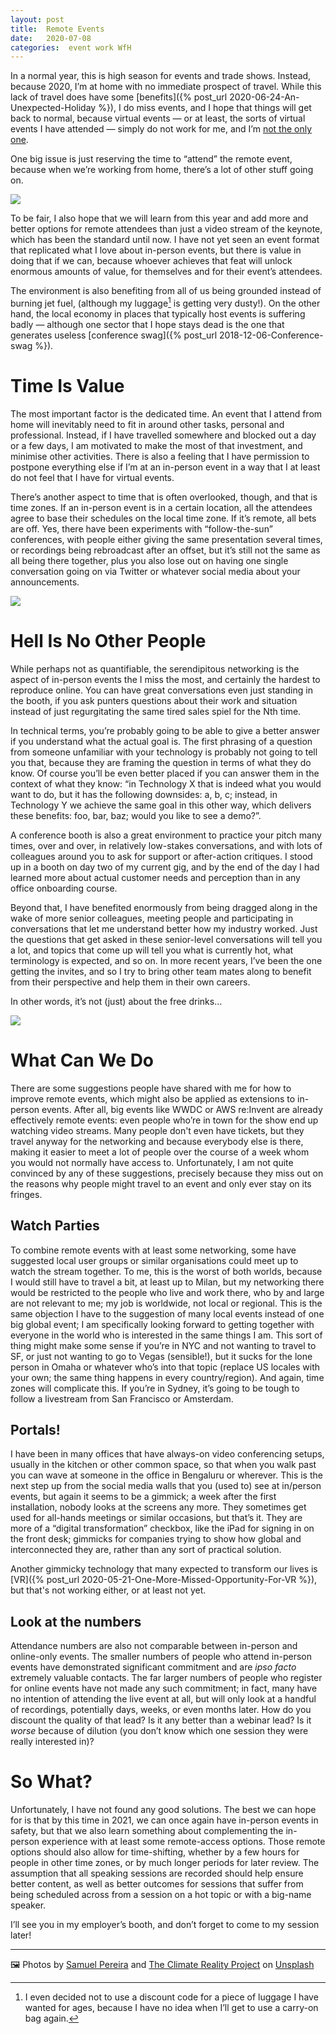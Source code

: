 ```yaml
---
layout: post
title:  Remote Events 
date:   2020-07-08 
categories:  event work WfH 
---
```


In a normal year, this is high season for events and trade shows. Instead, because 2020, I’m at home with no immediate prospect of travel. While this lack of travel does have some [benefits]({% post_url 2020-06-24-An-Unexpected-Holiday %}), I do miss events, and I hope that things will get back to normal, because virtual events — or at least, the sorts of virtual events I have attended — simply do not work for me, and I’m [not the only one]().

One big issue is just reserving the time to “attend” the remote event, because when we’re working from home, there’s a lot of other stuff going on.

![](/images/tweet-1276179271220973569.png)

To be fair, I also hope that we will learn from this year and add more and better options for remote attendees than just a video stream of the keynote, which has been the standard until now. I have not yet seen an event format that replicated what I love about in-person events, but there is value in doing that if we can, because whoever achieves that feat will unlock enormous amounts of value, for themselves and for their event’s attendees.

The environment is also benefiting from all of us being grounded instead of burning jet fuel, (although my luggage[^1] is getting very dusty!). On the other hand, the local economy in places that typically host events is suffering badly — although one sector that I hope stays dead is the one that generates useless [conference swag]({% post_url 2018-12-06-Conference-swag %}).    

# Time Is Value

The most important factor is the dedicated time. An event that I attend from home will inevitably need to fit in around other tasks, personal and professional. Instead, if I have travelled somewhere and blocked out a day or a few days, I am motivated to make the most of that investment, and minimise other activities. There is also a feeling that I have permission to postpone everything else if I’m at an in-person event in a way that I at least do not feel that I have for virtual events.

There’s another aspect to time that is often overlooked, though, and that is time zones. If an in-person event is in a certain location, all the attendees agree to base their schedules on the local time zone. If it’s remote, all bets are off. Yes, there have been experiments with “follow-the-sun” conferences, with people either giving the same presentation several times, or recordings being rebroadcast after an offset, but it’s still not the same as all being there together, plus you also lose out on having one single conversation going on via Twitter or whatever social media about your announcements.

![](/images/unknown_filename.289.png)

# Hell Is No Other People

While perhaps not as quantifiable, the serendipitous networking is the aspect of in-person events the I miss the most, and certainly the hardest to reproduce online. You can have great conversations even just standing in the booth, if you ask punters questions about their work and situation instead of just regurgitating the same tired sales spiel for the Nth time. 

In technical terms, you’re probably going to be able to give a better answer if you understand what the actual goal is. The first phrasing of a question from someone unfamiliar with your technology is probably not going to tell you that, because they are framing the question in terms of what they do know. Of course you’ll be even better placed if you can answer them in the context of what they know: “in Technology X that is indeed what you would want to do, but it has the following downsides: a, b, c; instead, in Technology Y we achieve the same goal in this other way, which delivers these benefits: foo, bar, baz; would you like to see a demo?”.

A conference booth is also a great environment to practice your pitch many times, over and over, in relatively low-stakes conversations, and with lots of colleagues around you to ask for support or after-action critiques. I stood up in a booth on day two of my current gig, and by the end of the day I had learned more about actual customer needs and perception than in any office onboarding course.

Beyond that, I have benefited enormously from being dragged along in the wake of more senior colleagues, meeting people and participating in conversations that let me understand better how my industry worked. Just the questions that get asked in these senior-level conversations will tell you a lot, and topics that come up will tell you what is currently hot, what terminology is expected, and so on. In more recent years, I’ve been the one getting the invites, and so I try to bring other team mates along to benefit from their perspective and help them in their own careers.

In other words, it’s not (just) about the free drinks…

![](/images/unknown_filename.290.png)

# What Can We Do

There are some suggestions people have shared with me for how to improve remote events, which might also be applied as extensions to in-person events. After all, big events like WWDC or AWS re:Invent are already effectively remote events: even people who’re in town for the show end up watching video streams. Many people don't even have tickets, but they travel anyway for the networking and because everybody else is there, making it easier to meet a lot of people over the course of a week whom you would not normally have access to. Unfortunately, I am not quite convinced by any of these suggestions, precisely because they miss out on the reasons why people might travel to an event and only ever stay on its fringes.

## Watch Parties

To combine remote events with at least some networking, some have suggested local user groups or similar organisations could meet up to watch the stream together. To me, this is the worst of both worlds, because I would still have to travel a bit, at least up to Milan, but my networking there would be restricted to the people who live and work there, who by and large are not relevant to me; my job is worldwide, not local or regional. This is the same objection I have to the suggestion of many local events instead of one big global event; I am specifically looking forward to getting together with everyone in the world who is interested in the same things I am. This sort of thing might make some sense if you’re in NYC and not wanting to travel to SF, or just not wanting to go to Vegas (sensible!), but it sucks for the lone person in Omaha or whatever who’s into that topic (replace US locales with your own; the same thing happens in every country/region). And again, time zones will complicate this. If you’re in Sydney, it’s going to be tough to follow a livestream from San Francisco or Amsterdam.

## Portals!

I have been in many offices that have always-on video conferencing setups, usually in the kitchen or other common space, so that when you walk past you can wave at someone in the office in Bengaluru or wherever. This is the next step up from the social media walls that you (used to) see at in/person events, but again it seems to be a gimmick; a week after the first installation, nobody looks at the screens any more. They sometimes get used for all-hands meetings or similar occasions, but that’s it. They are more of a “digital transformation” checkbox, like the iPad for signing in on the front desk; gimmicks for companies trying to show how global and interconnected they are, rather than any sort of practical solution. 

Another gimmicky technology that many expected to transform our lives is [VR]({% post_url 2020-05-21-One-More-Missed-Opportunity-For-VR %}), but that's not working either, or at least not yet.

## Look at the numbers

Attendance numbers are also not comparable between in-person and online-only events. The smaller numbers of people who attend in-person events have demonstrated significant commitment and are *ipso facto* extremely valuable contacts. The far larger numbers of people who register for online events have not made any such commitment; in fact, many have no intention of attending the live event at all, but will only look at a handful of recordings, potentially days, weeks, or even months later. How do you discount the quality of that lead? Is it any better than a webinar lead? Is it *worse* because of dilution (you don’t know which one session they were really interested in)?

# So What?

Unfortunately, I have not found any good solutions. The best we can hope for is that by this time in 2021, we can once again have in-person events in safety, but that we also learn something about complementing the in-person experience with at least some remote-access options. Those remote options should also allow for time-shifting, whether by a few hours for people in other time zones, or by much longer periods for later review. The assumption that all speaking sessions are recorded should help ensure better content, as well as better outcomes for sessions that suffer from being scheduled across from a session on a hot topic or with a big-name speaker.

I’ll see you in my employer’s booth, and don’t forget to come to my session later!

***
🖼️ Photos by [Samuel Pereira](http://www.samuelpereira.com) and [The Climate Reality Project](http://www.climaterealityproject.org) on [Unsplash](https://www.unsplash.com)

[^1]: I even decided not to use a discount code for a piece of luggage I have wanted for ages, because I have no idea when I’ll get to use a carry-on bag again.


